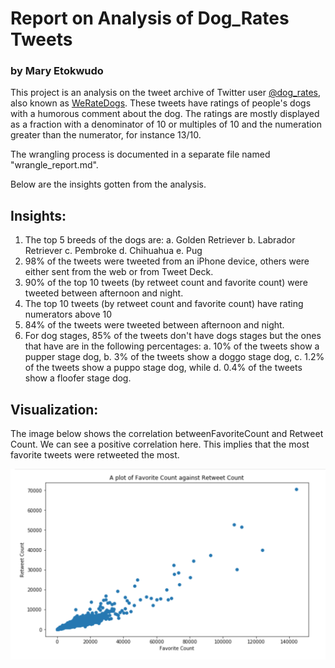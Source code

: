 # Report on Analysis of Dog_Rates Tweets
### by Mary Etokwudo

This project is an analysis on the tweet archive of Twitter user [@dog_rates](https://twitter.com/dog_rates), also known as
[WeRateDogs](https://en.wikipedia.org/wiki/WeRateDogs). These tweets have ratings of people's dogs with a humorous comment about the dog. The ratings are mostly displayed as a fraction with a denominator of 10 or multiples of 10 and the numeration greater than the numerator, for instance 13/10.

The wrangling process is documented in a separate file named "wrangle_report.md". 

Below are the insights gotten from the analysis.

## Insights:

1. The top 5 breeds of the dogs are:
    a. Golden Retriever
    b. Labrador Retriever
    c. Pembroke
    d. Chihuahua
    e. Pug
2. 98% of the tweets were tweeted from an iPhone device, others were either sent from the
    web or from Tweet Deck.
3. 90% of the top 10 tweets (by retweet count and favorite count) were tweeted between
    afternoon and night.
4. The top 10 tweets (by retweet count and favorite count) have rating numerators above 10
5. 84% of the tweets were tweeted between afternoon and night.
6. For dog stages, 85% of the tweets don't have dogs stages but the ones that have are in the
    following percentages:
    a. 10% of the tweets show a pupper stage dog,
    b. 3% of the tweets show a doggo stage dog,
    c. 1.2% of the tweets show a puppo stage dog, while
    d. 0.4% of the tweets show a floofer stage dog.

## Visualization:

The image below shows the correlation betweenFavoriteCount and Retweet Count. We can see
a positive correlation here. This implies that the most favorite tweets were retweeted the most.

![Plot of Favorite count Vs Retweet Count](./plot.png)
